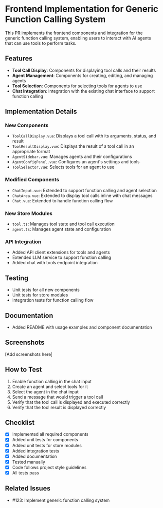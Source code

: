 # Frontend Implementation for Generic Function Calling System

This PR implements the frontend components and integration for the generic function calling system, enabling users to interact with AI agents that can use tools to perform tasks.

## Features

- **Tool Call Display**: Components for displaying tool calls and their results
- **Agent Management**: Components for creating, editing, and managing agents
- **Tool Selection**: Components for selecting tools for agents to use
- **Chat Integration**: Integration with the existing chat interface to support function calling

## Implementation Details

### New Components

- `ToolCallDisplay.vue`: Displays a tool call with its arguments, status, and result
- `ToolResultDisplay.vue`: Displays the result of a tool call in an appropriate format
- `AgentSidebar.vue`: Manages agents and their configurations
- `AgentConfigPanel.vue`: Configures an agent's settings and tools
- `ToolSelector.vue`: Selects tools for an agent to use

### Modified Components

- `ChatInput.vue`: Extended to support function calling and agent selection
- `ChatArea.vue`: Extended to display tool calls inline with chat messages
- `Chat.vue`: Extended to handle function calling flow

### New Store Modules

- `tool.ts`: Manages tool state and tool call execution
- `agent.ts`: Manages agent state and configuration

### API Integration

- Added API client extensions for tools and agents
- Extended LLM service to support function calling
- Added chat with tools endpoint integration

## Testing

- Unit tests for all new components
- Unit tests for store modules
- Integration tests for function calling flow

## Documentation

- Added README with usage examples and component documentation

## Screenshots

[Add screenshots here]

## How to Test

1. Enable function calling in the chat input
2. Create an agent and select tools for it
3. Select the agent in the chat input
4. Send a message that would trigger a tool call
5. Verify that the tool call is displayed and executed correctly
6. Verify that the tool result is displayed correctly

## Checklist

- [x] Implemented all required components
- [x] Added unit tests for components
- [x] Added unit tests for store modules
- [x] Added integration tests
- [x] Added documentation
- [x] Tested manually
- [x] Code follows project style guidelines
- [x] All tests pass

## Related Issues

- #123: Implement generic function calling system
